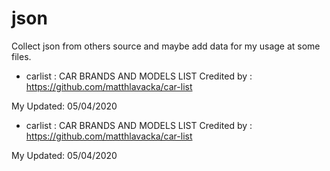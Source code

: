 # json
Collect json from others source and maybe add data for my usage at some files.

- carlist : CAR BRANDS AND MODELS LIST
Credited by :  https://github.com/matthlavacka/car-list


My Updated: 05/04/2020

- carlist : CAR BRANDS AND MODELS LIST
Credited by :  https://github.com/matthlavacka/car-list


My Updated: 05/04/2020
